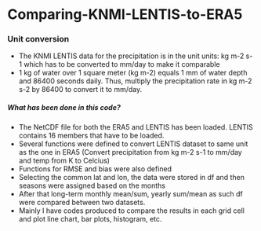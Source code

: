 # Comparing-KNMI-LENTIS-to-ERA5


### Unit conversion 
* The KNMI LENTIS data for the precipitation is in the unit units: kg m-2 s-1 which has to be converted to mm/day to make it comparable
* 1 kg of water over 1 square meter (kg m-2) equals 1 mm of water depth and  86400 seconds daily.  Thus, multiply the precipitation rate in kg m-2 s-2 by 86400 to convert it to mm/day.


##### What has been done in this code?
* The NetCDF file for both the ERA5 and LENTIS has been loaded. LENTIS contains 16 members that have to be loaded.
* Several functions were defined to convert LENTIS dataset to same unit as the one in ERA5 (Convert precipitation from kg m-2 s-1 to mm/day and temp from K to Celcius)
* Functions for RMSE and bias were also defined
* Selecting the common lat and lon, the data were stored in df and then seasons were assigned based on the months
* After that long-term monthly mean/sum, yearly sum/mean as such df were compared between two datasets.
* Mainly I have codes produced to compare the results in each grid cell and plot line chart, bar plots, histogram, etc.
